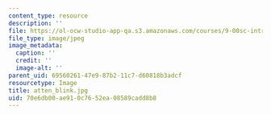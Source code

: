 ```yaml
---
content_type: resource
description: ''
file: https://ol-ocw-studio-app-qa.s3.amazonaws.com/courses/9-00sc-introduction-to-psychology-fall-2011/70e6db00ae910c7652ea08589cadd8b8_atten_blink.jpg
file_type: image/jpeg
image_metadata:
  caption: ''
  credit: ''
  image-alt: ''
parent_uid: 69560261-47e9-87b2-11c7-d60818b3adcf
resourcetype: Image
title: atten_blink.jpg
uid: 70e6db00-ae91-0c76-52ea-08589cadd8b8
---
```

